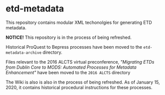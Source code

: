 etd-metadata
============

This repository contains modular XML techonolgies for generating ETD metadata.

**NOTICE!** This repository is in the process of being refreshed. 

Historical ProQuest to Bepress processes have been moved to the `etd-metadata-archive` directory. 

Files relevant to the 2016 ALCTS virtual preconference, _"Migrating ETDs from Dublin Core to MODS: Automated Processes for Metadata Enhancement"_ have been moved to the `2016 ALCTS` directory 

The Wiki is also is also in the process of being refreshed. As of January 15, 2020, it contains historical procedural instructions for these processes.
